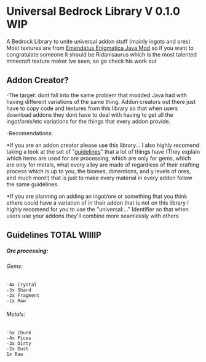 # Universal Bedrock Library V 0.1.0 WIP
 A Bedrock Library to unite universal addon stuff (mainly ingots and ores)
 Most textures are from [Emendatus Enigmatica Java Mod](https://github.com/Ridanisaurus/EmendatusEnigmatica) so if you want to congratulate someone it should be Ridanisaurus which is the most talented minecraft texture maker Ive seen, so go check his work out

## Addon Creator?
 -The target: dont fall into the same problem that modded Java had with having different variations of the same thing. Addon creators out there just have to copy code and textures from this library so that when users download addons they dont have to deal with having to get all the ingot/ores/etc variations for the things that every addon provide. 
 
 -Recomendations: 
 
 *If you are an addon creator please use this library... I also highly recomend taking a look at the set of "[guidelines](#guidelines-total-wiiiip)" that a lot of things have (They explain which items are used for ore processing, which are only for gems, which are only for metals, what every alloy are made of regardless of their crafting process which is up to you, the biomes, dimentions, and y levels of ores, and much more!) that is just to make every material in every addon follow the same guidelines. 
 
 *If you are planning on adding an ingot/ore or something that you think others could have a variation of in their addon that is not on this library I highly recomend for you to use the "universal:..." Identifier so that when users use your addons they'll combine more seamlessly with others 

## Guidelines TOTAL WIIIIP

##### Ore processing:

###### Gems:

    -4x Crystal
    -3x Shard
    -2x Fragment
    -1x Raw

###### Metals:

    -5x Chunk
    -4x Pices
    -3x Dirty
    -2x Dust
    1x Raw